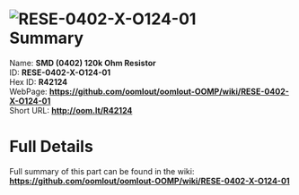 
![RESE-0402-X-O124-01](https://github.com/oomlout/oomlout-OOMP/blob/master/parts/RESE-0402-X-O124-01/RESE-0402-X-O124-01_420.jpg)   
Summary
=================
  
Name: __SMD (0402) 120k Ohm Resistor__    
ID: __RESE-0402-X-O124-01__   
Hex ID: __R42124__   
WebPage: __https://github.com/oomlout/oomlout-OOMP/wiki/RESE-0402-X-O124-01__   
Short URL: __http://oom.lt/R42124__   

Full Details
==========================
Full summary of this part can be found in the wiki:   
__https://github.com/oomlout/oomlout-OOMP/wiki/RESE-0402-X-O124-01__    

